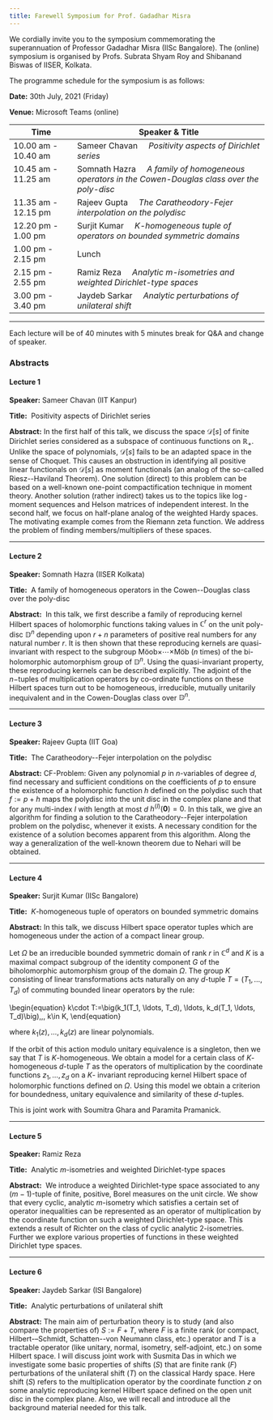 ```yaml
---
title: Farewell Symposium for Prof. Gadadhar Misra
---
```

We cordially invite you to the symposium commemorating the superannuation of Professor Gadadhar Misra (IISc Bangalore).
The (online) symposium is organised by Profs. Subrata Shyam Roy and Shibanand Biswas of IISER, Kolkata.

The programme schedule for the symposium is as follows:

__Date:__     30th July, 2021 (Friday)

__Venue:__  Microsoft Teams (online)



Time     |  Speaker &  Title
--- | ---
10.00 am - 10.40 am      |    Sameer Chavan &nbsp;&nbsp;&nbsp; _Positivity aspects of Dirichlet series_
10.45 am - 11.25 am &nbsp; &nbsp; &nbsp; &nbsp; &nbsp; &nbsp; |      Somnath Hazra &nbsp;&nbsp;&nbsp; _A family of homogeneous operators in the Cowen-Douglas class over the poly-disc_
11.35 am - 12.15 pm      |    Rajeev Gupta &nbsp;&nbsp;&nbsp; _The Caratheodory-Fejer interpolation on the polydisc_
12.20 pm - 1.00 pm       |    Surjit Kumar &nbsp;&nbsp;&nbsp; _K-homogeneous tuple of operators on bounded symmetric domains_
1.00 pm - 2.15 pm        |    Lunch
2.15 pm - 2.55 pm        |    Ramiz Reza &nbsp;&nbsp;&nbsp; _Analytic m-isometries and weighted Dirichlet-type spaces_
3.00 pm - 3.40 pm        |    Jaydeb Sarkar &nbsp;&nbsp;&nbsp; _Analytic perturbations of unilateral shift_


---

Each lecture will be of 40 minutes with 5 minutes break for Q&A and change of speaker.

### Abstracts

#### Lecture 1 ​

__Speaker:__ Sameer Chavan (IIT Kanpur)

__Title:__ ​ Positivity aspects of Dirichlet series

__Abstract:__ In the first half of this talk, we discuss the space $\mathcal D[s]$
of finite Dirichlet series considered as a subspace of continuous functions on
$\mathbb R_+$. Unlike the space of polynomials, $\mathcal D[s]$ fails to be an
adapted space in the sense of Choquet. This causes an obstruction in identifying
all positive linear functionals on $\mathcal D[s]$ as moment functionals (an analog
of the so-called Riesz--Haviland Theorem). One solution (direct) to this problem
can be based on a well-known one-point compactification technique in moment theory.
Another solution (rather indirect) takes us to the topics like $\log$-moment
sequences and Helson matrices of independent interest. In the second half, we focus
on half-plane analog of the weighted Hardy spaces. The motivating example comes from
the Riemann zeta function. We address the problem of finding members/multipliers of
these spaces.

---

#### Lecture 2​

__Speaker:__ Somnath Hazra (IISER Kolkata)

__Title:__ ​ A family of homogeneous operators in the Cowen--Douglas class over the poly-disc

__Abstract:__ ​  In this talk, we first describe a family of reproducing kernel Hilbert
spaces of holomorphic functions taking values in $\mathbb{C}^r$ on the unit poly-disc
$\mathbb{D}^n$ depending upon $r+n$ parameters of positive real numbers for any natural
number $r$. It is then shown that these reproducing kernels are quasi-invariant with
respect to the subgroup M&ouml;ob$\times\cdots\times$M&ouml;b ($n$ times) of the bi-holomorphic
automorphism group of $\mathbb{D}^n$. Using the quasi-invariant property, these reproducing
kernels can be described explicitly. The adjoint of the $n-$tuples of multiplication operators
by co-ordinate functions on these Hilbert spaces turn out to be homogeneous, irreducible,
mutually unitarily inequivalent and in the Cowen-Douglas class over $\mathbb{D}^n$.

---

#### Lecture 3​​ ​

__Speaker:__ Rajeev Gupta (IIT Goa)

__Title:__ ​ The Caratheodory--Fejer interpolation on the polydisc

__Abstract:__ CF-Problem: Given any polynomial $p$ in $n$-variables of degree $d$, find necessary
and sufficient conditions on the coefficients of $p$ to ensure the existence of a holomorphic
function $h$ defined on the polydisc such that $f:=p+h$ maps the polydisc into the unit disc in the
complex plane and that for any multi-index $I$ with length at most $d$ $h^{(I)}(\boldsymbol 0)=0.$ 
In this talk, we give an algorithm for finding a solution to the Caratheodory--Fejer interpolation
problem on the polydisc, whenever it exists. A necessary condition for the existence of a solution
becomes apparent from this algorithm. Along the way a generalization of the well-known theorem
due to Nehari will be obtained.

---

#### Lecture 4

__Speaker:__ Surjit Kumar (IISc Bangalore)

__Title:__ ​ $K$-homogeneous tuple of operators on bounded symmetric domains

__Abstract:__ In this talk, we discuss Hilbert space operator tuples which are homogeneous under
the action of a compact linear group.

Let $\Omega$ be an irreducible bounded symmetric domain of rank $r$ in $\mathbb C^d$ and $K$ is a
maximal compact subgroup of the identity component $G$ of the biholomorphic automorphism group of
the domain $\Omega$. The group $K$ consisting of linear transformations acts naturally on any
$d$-tuple $T=(T_1, \ldots, T_d)$ of commuting bounded linear operators by the rule: 

\begin{equation}
k\cdot T:=\big(k_1(T_1, \ldots, T_d), \ldots, k_d(T_1, \ldots, T_d)\big),\,\, k\in  K,
\end{equation}

where $k_1( z), \ldots, k_d( z)$ are linear polynomials. 

If the orbit of this action modulo unitary equivalence is a singleton, then we say that $T$ is
$K$-homogeneous. We obtain a model for a certain class of $K$-homogeneous $d$-tuple $T$  as the
operators of multiplication by the coordinate functions $z_1,\ldots ,z_d$ on a $K$- invariant
reproducing kernel Hilbert space of holomorphic functions defined on $\Omega$. Using this model
we obtain a criterion for boundedness,  unitary equivalence and similarity of these $d$-tuples. 

This is joint work with Soumitra Ghara and Paramita Pramanick.

---

#### Lecture 5​​ ​

__Speaker:__ Ramiz Reza

__Title:__ ​ Analytic $m$-isometries and weighted Dirichlet-type spaces

__Abstract:__ ​ We introduce a weighted Dirichlet-type space associated to any $(m − 1)$-tuple of
finite, positive, Borel measures on the unit circle. We show that every cyclic, analytic
$m$-isometry which satisfies a certain set of operator inequalities can be represented as an
operator of multiplication by the coordinate function on such a weighted Dirichlet-type space.
This extends a result of Richter on the class of cyclic analytic 2-isometries. Further we explore
various properties of functions in these weighted Dirichlet type spaces.

---

#### Lecture 6​

__Speaker:__ Jaydeb Sarkar (ISI Bangalore)

__Title:__ ​ Analytic perturbations of unilateral shift

__Abstract:__ The main aim of perturbation theory is to study (and also compare the properties of)
$S:= F + T$, where $F$ is a finite rank (or compact, Hilbert-–Schmidt, Schatten--von Neumann class,
etc.) operator and $T$ is a tractable operator (like unitary, normal, isometry, self-adjoint, etc.)
on some Hilbert space. I will discuss joint work with Susmita Das in which we investigate some basic
properties of shifts ($S$) that are finite rank ($F$) perturbations of the unilateral shift ($T$) on the
classical Hardy space. Here shift ($S$) refers to the multiplication operator by the coordinate function
$z$ on some analytic reproducing kernel Hilbert space defined on the open unit disc in the complex plane.
Also, we will recall and introduce all the background material needed for this talk.
